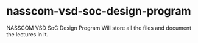 # nasscom-vsd-soc-design-program
NASSCOM VSD SoC Design Program
Will store all the files and document the lectures in it.